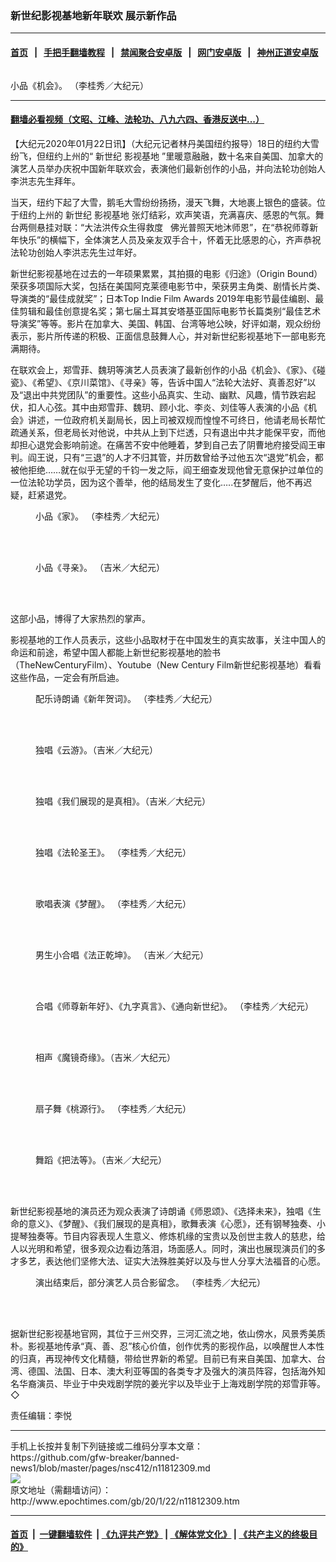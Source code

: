 ### 新世纪影视基地新年联欢  展示新作品
------------------------

#### [首页](https://github.com/gfw-breaker/banned-news1/blob/master/README.md) &nbsp;&nbsp;|&nbsp;&nbsp; [手把手翻墙教程](https://github.com/gfw-breaker/guides/wiki) &nbsp;&nbsp;|&nbsp;&nbsp; [禁闻聚合安卓版](https://github.com/gfw-breaker/bn-android) &nbsp;&nbsp;|&nbsp;&nbsp; [网门安卓版](https://github.com/oGate2/oGate) &nbsp;&nbsp;|&nbsp;&nbsp; [神州正道安卓版](https://github.com/SzzdOgate/update) 



<div><img alt="" class="aligncenter wp-post-image" src="http://i.epochtimes.com/assets/uploads/2020/01/274f4584ec391d3af556de381eaaf8d8-600x400.jpg"/>
<div class="red16 caption">
 <p>
  小品《机会》。 （李桂秀／大纪元）
 </p>
</div>
</div><hr/>

#### [翻墙必看视频（文昭、江峰、法轮功、八九六四、香港反送中...）](http://167.172.214.107/home.html)

<div><p>
 【大纪元2020年01月22日讯】（大纪元记者林丹美国纽约报导）18日的纽约大雪纷飞，但纽约上州的“
 <ok href="http://www.epochtimes.com/gb/tag/%E6%96%B0%E4%B8%96%E7%BA%AA.html">
  新世纪
 </ok>
 <ok href="http://www.epochtimes.com/gb/tag/%E5%BD%B1%E8%A7%86%E5%9F%BA%E5%9C%B0.html">
  影视基地
 </ok>
 ”里暖意融融，数十名来自美国、加拿大的演艺人员举办庆祝中国新年联欢会，表演他们最新创作的小品，并向法轮功创始人李洪志先生拜年。
</p>
<p>
 当天，纽约下起了大雪，鹅毛大雪纷纷扬扬，漫天飞舞，大地裹上银色的盛装。位于纽约上州的
 <ok href="http://www.epochtimes.com/gb/tag/%E6%96%B0%E4%B8%96%E7%BA%AA.html">
  新世纪
 </ok>
 <ok href="http://www.epochtimes.com/gb/tag/%E5%BD%B1%E8%A7%86%E5%9F%BA%E5%9C%B0.html">
  影视基地
 </ok>
 张灯结彩，欢声笑语，充满喜庆、感恩的气氛。舞台两侧悬挂对联：“大法洪传众生得救度   佛光普照天地沐师恩”，在“恭祝师尊新年快乐”的横幅下，全体演艺人员及亲友双手合十，怀着无比感恩的心，齐声恭祝法轮功创始人李洪志先生过年好。
</p>
<p>
 新世纪影视基地在过去的一年硕果累累，其拍摄的电影《归途》（Origin Bound）荣获多项国际大奖，包括在美国阿克莱德电影节中，荣获男主角类、剧情长片类、导演类的“最佳成就奖”；日本Top Indie Film Awards 2019年电影节最佳编剧、最佳剪辑和最佳创意提名奖；第七届土耳其安塔基亚国际电影节长篇类别“最佳艺术导演奖”等等。影片在加拿大、美国、韩国、台湾等地公映，好评如潮，观众纷纷表示，影片所传递的积极、正面信息鼓舞人心，并对新世纪影视基地下一部电影充满期待。
</p>
<p>
 在联欢会上，郑雪菲、魏玥等演艺人员表演了最新创作的小品《机会》、《家》、《碰瓷》、《希望》、《京川菜馆》、《寻亲》等，告诉中国人“法轮大法好、真善忍好”以及“退出中共党团队”的重要性。这些小品真实、生动、幽默、风趣，情节跌宕起伏，扣人心弦。其中由郑雪菲、魏玥、顾小北、李炎、刘佳等人表演的小品《机会》讲述，一位政府机关副局长，因上司被双规而惶惶不可终日，他请老局长帮忙疏通关系，但老局长对他说，中共从上到下烂透，只有退出中共才能保平安，而他却担心退党会影响前途。在痛苦不安中他睡着，梦到自己去了阴曹地府接受阎王审判。阎王说，只有“三退”的人才不归其管，并历数曾给予过他五次“退党”机会，都被他拒绝……就在似乎无望的千钧一发之际，阎王细查发现他曾无意保护过单位的一位法轮功学员，因为这个善举，他的结局发生了变化…..在梦醒后，他不再迟疑，赶紧退党。
</p>
<figure class="wp-caption aligncenter" id="attachment_11812320" style="width: 450px">
 <ok href="http://i.epochtimes.com/assets/uploads/2020/01/9e69602d4d40c0c98e221c7a15f9af38.jpg">
  <img alt="" class="size-medium wp-image-11812320" src="http://i.epochtimes.com/assets/uploads/2020/01/9e69602d4d40c0c98e221c7a15f9af38-450x338.jpg"/>
 </ok>
 <br/><figcaption class="wp-caption-text">
  小品《家》。 （李桂秀／大纪元）
 </figcaption><br/>
</figure><br/>
<figure class="wp-caption aligncenter" id="attachment_11812322" style="width: 450px">
 <ok href="http://i.epochtimes.com/assets/uploads/2020/01/a3f57a74e12223b42b24848a347ca743.jpg">
  <img alt="" class="size-medium wp-image-11812322" src="http://i.epochtimes.com/assets/uploads/2020/01/a3f57a74e12223b42b24848a347ca743-450x300.jpg"/>
 </ok>
 <br/><figcaption class="wp-caption-text">
  小品《寻亲》。 （吉米／大纪元）
 </figcaption><br/>
</figure><br/>
<p>
 这部小品，博得了大家热烈的掌声。
</p>
<p>
 影视基地的工作人员表示，这些小品取材于在中国发生的真实故事，关注中国人的命运和前途，希望中国人都能上新世纪影视基地的脸书（TheNewCenturyFilm）、Youtube（New Century Film新世纪影视基地）看看这些作品，一定会有所启迪。
</p>
<figure class="wp-caption aligncenter" id="attachment_11812329" style="width: 450px">
 <ok href="http://i.epochtimes.com/assets/uploads/2020/01/703efb82649b9de163077e22f1c32931.jpg">
  <img alt="" class="size-medium wp-image-11812329" src="http://i.epochtimes.com/assets/uploads/2020/01/703efb82649b9de163077e22f1c32931-450x292.jpg"/>
 </ok>
 <br/><figcaption class="wp-caption-text">
  配乐诗朗诵《新年贺词》。 （李桂秀／大纪元）
 </figcaption><br/>
</figure><br/>
<figure class="wp-caption aligncenter" id="attachment_11812311" style="width: 450px">
 <ok href="http://i.epochtimes.com/assets/uploads/2020/01/f197cefef6fd0d76a58eec1734d09820.png">
  <img alt="" class="size-medium wp-image-11812311" src="http://i.epochtimes.com/assets/uploads/2020/01/f197cefef6fd0d76a58eec1734d09820-450x300.png"/>
 </ok>
 <br/><figcaption class="wp-caption-text">
  独唱《云游》。（吉米／大纪元）
 </figcaption><br/>
</figure><br/>
<figure class="wp-caption aligncenter" id="attachment_11812313" style="width: 450px">
 <ok href="http://i.epochtimes.com/assets/uploads/2020/01/5d72994d3be903949e636698fdb8d10d.png">
  <img alt="" class="size-medium wp-image-11812313" src="http://i.epochtimes.com/assets/uploads/2020/01/5d72994d3be903949e636698fdb8d10d-450x300.png"/>
 </ok>
 <br/><figcaption class="wp-caption-text">
  独唱《我们展现的是真相》。（吉米／大纪元）
 </figcaption><br/>
</figure><br/>
<figure class="wp-caption aligncenter" id="attachment_11812315" style="width: 450px">
 <ok href="http://i.epochtimes.com/assets/uploads/2020/01/4fc240b1e54c622c6a9b18b3cd787d66.png">
  <img alt="" class="size-medium wp-image-11812315" src="http://i.epochtimes.com/assets/uploads/2020/01/4fc240b1e54c622c6a9b18b3cd787d66-450x300.png"/>
 </ok>
 <br/><figcaption class="wp-caption-text">
  独唱《法轮圣王》。 （李桂秀／大纪元）
 </figcaption><br/>
</figure><br/>
<figure class="wp-caption aligncenter" id="attachment_11812318" style="width: 450px">
 <ok href="http://i.epochtimes.com/assets/uploads/2020/01/e127e40c1de5adf3b168d852db20b60a.jpg">
  <img alt="" class="size-medium wp-image-11812318" src="http://i.epochtimes.com/assets/uploads/2020/01/e127e40c1de5adf3b168d852db20b60a-450x292.jpg"/>
 </ok>
 <br/><figcaption class="wp-caption-text">
  歌唱表演《梦醒》。 （李桂秀／大纪元）
 </figcaption><br/>
</figure><br/>
<figure class="wp-caption aligncenter" id="attachment_11812326" style="width: 450px">
 <ok href="http://i.epochtimes.com/assets/uploads/2020/01/9874e5b78e94952993523739fdbf232f.png">
  <img alt="" class="size-medium wp-image-11812326" src="http://i.epochtimes.com/assets/uploads/2020/01/9874e5b78e94952993523739fdbf232f-450x270.png"/>
 </ok>
 <br/><figcaption class="wp-caption-text">
  男生小合唱《法正乾坤》。 （吉米／大纪元）
 </figcaption><br/>
</figure><br/>
<figure class="wp-caption aligncenter" id="attachment_11812327" style="width: 450px">
 <ok href="http://i.epochtimes.com/assets/uploads/2020/01/4aa340a25eb03d24f39a7f2c97134494.jpg">
  <img alt="" class="size-medium wp-image-11812327" src="http://i.epochtimes.com/assets/uploads/2020/01/4aa340a25eb03d24f39a7f2c97134494-450x253.jpg"/>
 </ok>
 <br/><figcaption class="wp-caption-text">
  合唱《师尊新年好》、《九字真言》、《通向新世纪》。 （李桂秀／大纪元）
 </figcaption><br/>
</figure><br/>
<figure class="wp-caption aligncenter" id="attachment_11812319" style="width: 450px">
 <ok href="http://i.epochtimes.com/assets/uploads/2020/01/4a3283c482342b3c86b95318fa006b35.png">
  <img alt="" class="size-medium wp-image-11812319" src="http://i.epochtimes.com/assets/uploads/2020/01/4a3283c482342b3c86b95318fa006b35-450x314.png"/>
 </ok>
 <br/><figcaption class="wp-caption-text">
  相声《魔镜奇缘》。（吉米／大纪元）
 </figcaption><br/>
</figure><br/>
<figure class="wp-caption aligncenter" id="attachment_11812323" style="width: 450px">
 <ok href="http://i.epochtimes.com/assets/uploads/2020/01/25e4eb4aab49b00478439436e8bf3828.jpg">
  <img alt="" class="size-medium wp-image-11812323" src="http://i.epochtimes.com/assets/uploads/2020/01/25e4eb4aab49b00478439436e8bf3828-450x292.jpg"/>
 </ok>
 <br/><figcaption class="wp-caption-text">
  扇子舞《桃源行》。 （李桂秀／大纪元）
 </figcaption><br/>
</figure><br/>
<figure class="wp-caption aligncenter" id="attachment_11812325" style="width: 450px">
 <ok href="http://i.epochtimes.com/assets/uploads/2020/01/c8c4b02d1237d03fc4c0f6c184245269.png">
  <img alt="" class="size-medium wp-image-11812325" src="http://i.epochtimes.com/assets/uploads/2020/01/c8c4b02d1237d03fc4c0f6c184245269-450x241.png"/>
 </ok>
 <br/><figcaption class="wp-caption-text">
  舞蹈《把法等》。（吉米／大纪元）
 </figcaption><br/>
</figure><br/>
<p>
 新世纪影视基地的演员还为观众表演了诗朗诵《师恩颂》、《选择未来》，独唱《生命的意义》、《梦醒》、《我们展现的是真相》，歌舞表演《心愿》，还有钢琴独奏、小提琴独奏等。节目内容表现人生意义、修炼机缘的宝贵以及创世主救人的慈悲，给人以光明和希望，很多观众边看边落泪，场面感人。同时，演出也展现演员们的多才多艺，表达他们坚修大法、证实大法殊胜美好以及与世人分享大法福音的心愿。
</p>
<figure class="wp-caption aligncenter" id="attachment_11812312" style="width: 450px">
 <ok href="http://i.epochtimes.com/assets/uploads/2020/01/d85f9a47ff4e9d03ade8ab3c539b6a75.jpg">
  <img alt="" class="size-medium wp-image-11812312" src="http://i.epochtimes.com/assets/uploads/2020/01/d85f9a47ff4e9d03ade8ab3c539b6a75-450x306.jpg"/>
 </ok>
 <br/><figcaption class="wp-caption-text">
  演出结束后，部分演艺人员合影留念。 （李桂秀／大纪元）
 </figcaption><br/>
</figure><br/>
<p>
 据新世纪影视基地官网，其位于三州交界，三河汇流之地，依山傍水，风景秀美质朴。影视基地传承“真、善、忍”核心价值，创作优秀的影视作品，以唤醒世人本性的归真，再现神传文化精髓，带给世界新的希望。目前已有来自美国、加拿大、台湾、德国、法国、日本、澳大利亚等国的各类专才及强大的演员阵容，包括海外知名华裔演员、毕业于中央戏剧学院的姜光宇以及毕业于上海戏剧学院的郑雪菲等。◇
</p>
<p>
 责任编辑：李悦
</p>
</div>
<hr/>
手机上长按并复制下列链接或二维码分享本文章：<br/>
https://github.com/gfw-breaker/banned-news1/blob/master/pages/nsc412/n11812309.md <br/>
<a href='https://github.com/gfw-breaker/banned-news1/blob/master/pages/nsc412/n11812309.md'><img src='https://github.com/gfw-breaker/banned-news1/blob/master/pages/nsc412/n11812309.md.png'/></a> <br/>
原文地址（需翻墙访问）：http://www.epochtimes.com/gb/20/1/22/n11812309.htm


------------------------
#### [首页](https://github.com/gfw-breaker/banned-news1/blob/master/README.md) &nbsp;|&nbsp; [一键翻墙软件](https://github.com/gfw-breaker/nogfw/blob/master/README.md) &nbsp;| [《九评共产党》](https://github.com/gfw-breaker/9ping.md/blob/master/README.md#九评之一评共产党是什么) | [《解体党文化》](https://github.com/gfw-breaker/jtdwh.md/blob/master/README.md) | [《共产主义的终极目的》](https://github.com/gfw-breaker/gczydzjmd.md/blob/master/README.md)


<img src='http://gfw-breaker.win/banned-news/pages/nsc412/n11812309.md' width='0px' height='0px'/>